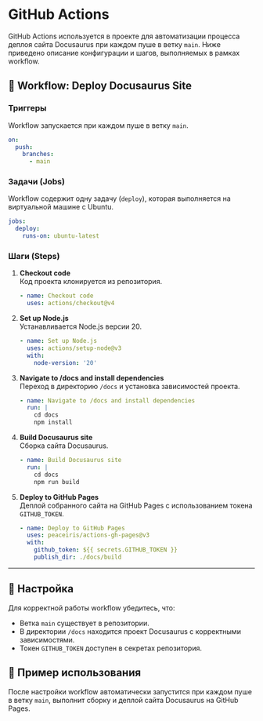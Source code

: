 # GitHub Actions

GitHub Actions используется в проекте для автоматизации процесса деплоя сайта Docusaurus при каждом пуше в ветку `main`. Ниже приведено описание конфигурации и шагов, выполняемых в рамках workflow.

## 🚀 Workflow: Deploy Docusaurus Site

### Триггеры
Workflow запускается при каждом пуше в ветку `main`.

```yaml
on:
  push:
    branches:
      - main
```

### Задачи (Jobs)
Workflow содержит одну задачу (`deploy`), которая выполняется на виртуальной машине с Ubuntu.

```yaml
jobs:
  deploy:
    runs-on: ubuntu-latest
```

### Шаги (Steps)
1. **Checkout code**  
   Код проекта клонируется из репозитория.

   ```yaml
   - name: Checkout code
     uses: actions/checkout@v4
   ```

2. **Set up Node.js**  
   Устанавливается Node.js версии 20.

   ```yaml
   - name: Set up Node.js
     uses: actions/setup-node@v3
     with:
       node-version: '20'
   ```

3. **Navigate to /docs and install dependencies**  
   Переход в директорию `/docs` и установка зависимостей проекта.

   ```yaml
   - name: Navigate to /docs and install dependencies
     run: |
       cd docs
       npm install
   ```

4. **Build Docusaurus site**  
   Сборка сайта Docusaurus.

   ```yaml
   - name: Build Docusaurus site
     run: |
       cd docs
       npm run build
   ```

5. **Deploy to GitHub Pages**  
   Деплой собранного сайта на GitHub Pages с использованием токена `GITHUB_TOKEN`.

   ```yaml
   - name: Deploy to GitHub Pages
     uses: peaceiris/actions-gh-pages@v3
     with:
       github_token: ${{ secrets.GITHUB_TOKEN }}
       publish_dir: ./docs/build
   ```

---

## 🔧 Настройка
Для корректной работы workflow убедитесь, что:
- Ветка `main` существует в репозитории.
- В директории `/docs` находится проект Docusaurus с корректными зависимостями.
- Токен `GITHUB_TOKEN` доступен в секретах репозитория.

## 📌 Пример использования
После настройки workflow автоматически запустится при каждом пуше в ветку `main`, выполнит сборку и деплой сайта Docusaurus на GitHub Pages.